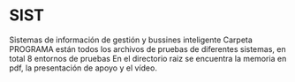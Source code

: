 # SIST
Sistemas de información de gestión y bussines inteligente
Carpeta PROGRAMA están todos los archivos de pruebas de diferentes sistemas, en total 8 entornos de pruebas
En el directorio raiz se encuentra la memoria en pdf, la presentación de apoyo y el vídeo.
